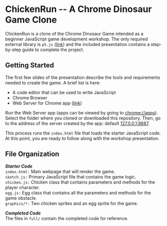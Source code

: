 # ChickenRun -- A Chrome Dinosaur Game Clone

ChickenRun is a clone of the Chrome Dinosaur Game intended as a beginner JavaScript game development workshop. The only required external library is `p5.js` ([link](https://p5js.org)) and the included presentation contains a step-by-step guide to complete the project.

## Getting Started  
The first few slides of the presentation describe the tools and requirements needed to create the game. A brief list is here:  
* A code editor that can be used to write JavaScript
* Chrome Browser
* Web Server for Chrome app ([link](https://chrome.google.com/webstore/detail/web-server-for-chrome/ofhbbkphhbklhfoeikjpcbhemlocgigb?hl=en))

Run the Web Server app (apps can be viewed by going to [chrome://apps](chrome://apps)). Select the folder where you cloned or downloaded this repository. Then, go to the address of the server created by the app: default [127.0.0.1:8887](http://127.0.0.1:8887).  

This process runs the `index.html` file that loads the starter JavaScript code. At this point, you are ready to follow along with the workshop presentation.

## File Organization
***Starter Code***  
`index.html:` Main webpage that will render the game.  
`sketch.js:` Primary JavaScript file that contains the game logic.  
`chicken.js:` Chicken class that contains parameters and methods for the player character.  
`egg.js:` Egg class that contains all the parameters and methods for the game obstacle.  
`graphics/*:` Two chicken sprites and an egg sprite for the game.  

***Completed Code***  
The files in `full/` contain the completed code for reference.  




